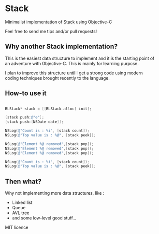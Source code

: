 # Stack

Minimalist implementation of Stack using Objective-C

Feel free to send me tips and/or pull requests!

## Why another Stack implementation?

This is the easiest data structure to implement and it is the starting point of an adventure with Objective-C.
This is mainly for learning purpose.

I plan to improve this structure until I get a strong code using modern coding techniques brought recently 
to the language.

## How-to use it

```objective-c

RLStack* stack = [[RLStack alloc] init];

[stack push:@"e"];
[stack push:[NSDate date]];

NSLog(@"Count is : %i", [stack count]);
NSLog(@"Top value is : %@", [stack peek]);

NSLog(@"Element %@ removed",[stack pop]);
NSLog(@"Element %@ removed",[stack pop]);
NSLog(@"Element %@ removed",[stack pop]);

NSLog(@"Count is : %i", [stack count]);
NSLog(@"Top value is : %@", [stack peek]);

```

## Then what?

Why not implementing more data structures, like :
- Linked list
- Queue
- AVL tree
- and some low-level good stuff...

MIT licence
